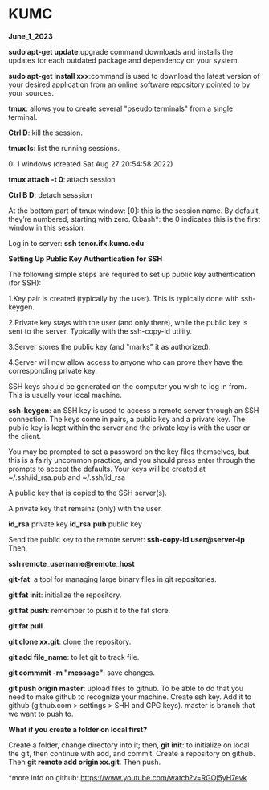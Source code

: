 # KUMC


**June_1_2023**

**sudo apt-get update**:upgrade command downloads and installs the updates for each outdated package and dependency on your system.

**sudo apt-get install xxx**:command is used to download the latest version of your desired application from an online software repository pointed to by your sources.

**tmux**: allows you to create several "pseudo terminals" from a single terminal.

**Ctrl D**: kill the session.

**tmux ls**: list the running sessions.

0: 1 windows (created Sat Aug 27 20:54:58 2022)

**tmux attach -t 0**: attach session

**Ctrl B D**: detach sesssion

At the bottom part of tmux window: [0]: this is the session name. By default, they’re numbered, starting with zero. 0:bash*: the 0 indicates this is the first window in this session.

Log in to server: **ssh tenor.ifx.kumc.edu**

**Setting Up Public Key Authentication for SSH**

The following simple steps are required to set up public key authentication (for SSH):

1.Key pair is created (typically by the user). This is typically done with ssh-keygen.

2.Private key stays with the user (and only there), while the public key is sent to the server. Typically with the ssh-copy-id utility.

3.Server stores the public key (and "marks" it as authorized).

4.Server will now allow access to anyone who can prove they have the corresponding private key.

SSH keys should be generated on the computer you wish to log in from. This is usually your local machine.

**ssh-keygen**: an SSH key is used to access a remote server through an SSH connection. The keys come in pairs, a public key and a private key. The public key is kept within the server and the private key is with the user or the client.

You may be prompted to set a password on the key files themselves, but this is a fairly uncommon practice, and you should press enter through the prompts to accept the defaults. Your keys will be created at ~/.ssh/id_rsa.pub and ~/.ssh/id_rsa

A public key that is copied to the SSH server(s). 

A private key that remains (only) with the user.

**id_rsa** private key
**id_rsa.pub** public key

Send the public key to the remote server:
**ssh-copy-id user@server-ip**
Then,

**ssh remote_username@remote_host**

**git-fat**: a tool for managing large binary files in git repositories.

**git fat init**: initialize the repository. 

**git fat push**: remember to push it to the fat store.

**git fat pull**

**git clone xx.git**: clone the repository.

**git add file_name**: to let git to track file.

**git commmit -m "message"**: save changes.

**git push origin master**: upload files to github. To be able to do that you need to make github to recognize your machine. Create ssh key. Add it to github (github.com > settings > SHH and GPG keys). master is branch that we want to push to.

**What if you create a folder on local first?**

Create a folder, change directory into it; then, **git init**: to initialize on local the git, then continue with add, and commit. Create a repository on github. Then **git remote add origin xx.git**. Then push.

*more info on github: https://www.youtube.com/watch?v=RGOj5yH7evk 





